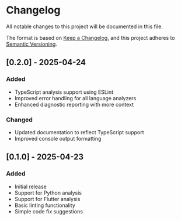 # Changelog

All notable changes to this project will be documented in this file.

The format is based on [Keep a Changelog](https://keepachangelog.com/en/1.0.0/),
and this project adheres to [Semantic Versioning](https://semver.org/spec/v2.0.0.html).

## [0.2.0] - 2025-04-24

### Added
- TypeScript analysis support using ESLint
- Improved error handling for all language analyzers
- Enhanced diagnostic reporting with more context

### Changed
- Updated documentation to reflect TypeScript support
- Improved console output formatting

## [0.1.0] - 2025-04-23

### Added
- Initial release
- Support for Python analysis
- Support for Flutter analysis
- Basic linting functionality
- Simple code fix suggestions